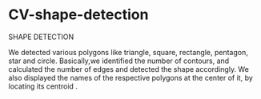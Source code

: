 # CV-shape-detection

SHAPE DETECTION


We detected various polygons like triangle, square, rectangle, pentagon, star and circle.
Basically,we identified the number of contours, and calculated the number of edges and detected the shape accordingly. We also displayed the names of the respective polygons at the center of it, by locating its centroid .
